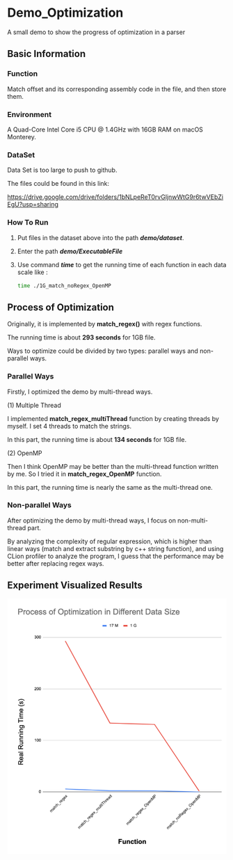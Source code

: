 # Demo_Optimization
A small demo to show the progress of optimization in a parser

## Basic Information



### Function

Match offset and its corresponding assembly code in the file, and then store them.

### Environment

A Quad-Core Intel Core i5 CPU @ 1.4GHz with 16GB RAM on macOS Monterey.

### DataSet

Data Set is too large to push to github.

The files could be found in this link:

https://drive.google.com/drive/folders/1bNLpeReT0rvGljnwWtG9r6twVEbZiEgU?usp=sharing



### How To Run

1. Put files in the dataset above into the path ***demo/dataset***.

2. Enter the path ***demo/ExecutableFile***

3. Use command ***time*** to get the running time of each function in each data scale like :

   ```bash
   time ./1G_match_noRegex_OpenMP
   ```

   




## Process of Optimization



Originally, it is implemented by **match_regex()** with regex functions.

The running time is about **293 seconds** for 1GB file.

Ways to optimize could be divided by two types: parallel ways and non-parallel ways.

### Parallel Ways

Firstly, I optimized the demo by multi-thread ways.

(1)	Multiple Thread

I implemented **match_regex_multiThread** function by creating threads by myself. I set 4 threads to match the strings.

In this part, the running time is about **134 seconds** for 1GB file.

(2)	OpenMP

Then I think OpenMP may be better than the multi-thread function written by me. So I tried it in **match_regex_OpenMP** function.

In this part, the running time is nearly the same as the multi-thread one.



### Non-parallel Ways

After optimizing the demo by multi-thread ways, I focus on non-multi-thread part.

By analyzing the complexity of regular expression, which is higher than linear ways (match and extract substring by c++ string function), and using CLion profiler to analyze the program, I guess that the performance may be better after replacing regex ways.





## Experiment Visualized Results

![image-20221015000059647](images/image-20221015000059647.png)